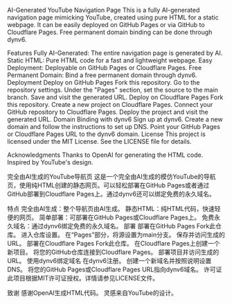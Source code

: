 AI-Generated YouTube Navigation Page
This is a fully AI-generated navigation page mimicking YouTube, created using pure HTML for a static webpage. It can be easily deployed on GitHub Pages or via GitHub to Cloudflare Pages. Free permanent domain binding can be done through dynv6.

Features
Fully AI-Generated: The entire navigation page is generated by AI.
Static HTML: Pure HTML code for a fast and lightweight webpage.
Easy Deployment: Deployable on GitHub Pages or Cloudflare Pages.
Free Permanent Domain: Bind a free permanent domain through dynv6.
Deployment
Deploy on GitHub Pages
Fork this repository.
Go to the repository settings.
Under the "Pages" section, set the source to the main branch.
Save and visit the generated URL.
Deploy on Cloudflare Pages
Fork this repository.
Create a new project on Cloudflare Pages.
Connect your GitHub repository to Cloudflare Pages.
Deploy the project and visit the generated URL.
Domain Binding with dynv6
Sign up at dynv6.
Create a new domain and follow the instructions to set up DNS.
Point your GitHub Pages or Cloudflare Pages URL to the dynv6 domain.
License
This project is licensed under the MIT License. See the LICENSE file for details.

Acknowledgments
Thanks to OpenAI for generating the HTML code.
Inspired by YouTube's design.



完全由AI生成的YouTube导航页
这是一个完全由AI生成的模仿YouTube的导航页，使用纯HTML创建的静态网页。可以轻松部署在GitHub Pages或者通过GitHub部署到Cloudflare Pages上。通过dynv6还可以绑定免费的永久域名。

特点
完全由AI生成：整个导航页由AI生成。
静态HTML：纯HTML代码，快速轻便的网页。
简单部署：可部署在GitHub Pages或Cloudflare Pages上。
免费永久域名：通过dynv6绑定免费的永久域名。
部署
部署在GitHub Pages
Fork此仓库。
进入仓库设置。
在“Pages”部分，将源设置为main分支。
保存并访问生成的URL。
部署在Cloudflare Pages
Fork此仓库。
在Cloudflare Pages上创建一个新项目。
将您的GitHub仓库连接到Cloudflare Pages。
部署项目并访问生成的URL。
使用dynv6绑定域名
在dynv6注册。
创建一个新域名并按照说明设置DNS。
将您的GitHub Pages或Cloudflare Pages URL指向dynv6域名。
许可证
此项目根据MIT许可证授权。详情请参见LICENSE文件。

致谢
感谢OpenAI生成HTML代码。
灵感来自YouTube的设计。
